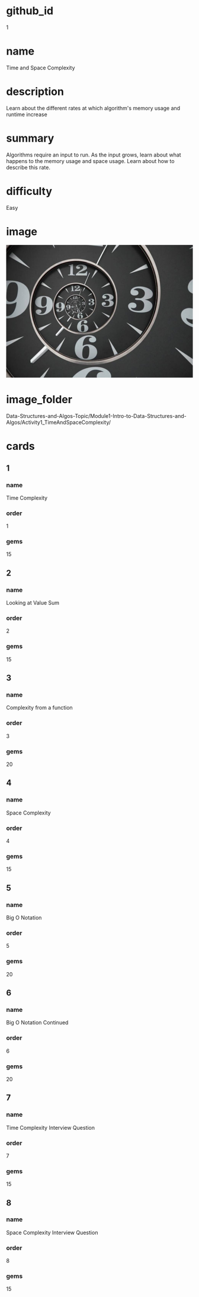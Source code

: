 # github_id
1
 
# name
Time and Space Complexity 

# description
Learn about the different rates at which algorithm's memory usage and runtime increase

# summary
Algorithms require an input to run. As the input grows, learn about what happens to the memory usage and space usage. Learn about how to describe this rate.

# difficulty
Easy

# image
<img src="images/Time.jpg">

# image_folder
Data-Structures-and-Algos-Topic/Module1-Intro-to-Data-Structures-and-Algos/Activity1_TimeAndSpaceComplexity/

# cards
 
## 1

### name
Time Complexity

### order
1 

### gems
15

## 2

### name
Looking at Value Sum

### order
2

### gems
15

## 3

### name
Complexity from a function

### order
3

### gems
20

## 4

### name
Space Complexity

### order
4

### gems
15

## 5

### name
Big O Notation

### order
5

### gems
20

## 6

### name
Big O Notation Continued

### order
6

### gems
20

## 7

### name
Time Complexity Interview Question

### order
7

### gems
15

## 8

### name
Space Complexity Interview Question

### order
8

### gems
15
